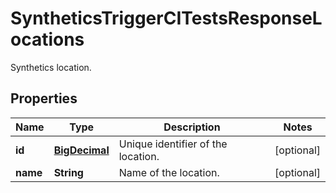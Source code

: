 

# SyntheticsTriggerCITestsResponseLocations

Synthetics location.
## Properties

Name | Type | Description | Notes
------------ | ------------- | ------------- | -------------
**id** | [**BigDecimal**](BigDecimal.md) | Unique identifier of the location. |  [optional]
**name** | **String** | Name of the location. |  [optional]



